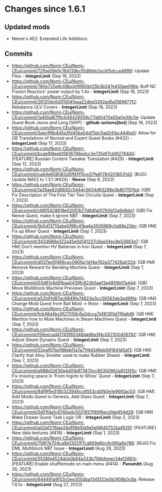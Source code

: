 # Changes since 1.6.1

## Updated mods
* Neeve's AE2: Extended Life Additions

## Commits
* https://github.com/Nomi-CEu/Nomi-CEu/commit/72fbe09e0c18d139bcf0d9bfe2ecbf5dcce49f6f: Update Files - **IntegerLimit** (Sep 19, 2023)
* https://github.com/Nomi-CEu/Nomi-CEu/commit/780e725e8c08bcbf8950bf25b3b547e450ae099a: Buff NC Fission Reactors' power output by 1.4x - **IntegerLimit** (Sep 18, 2023)
* https://github.com/Nomi-CEu/Nomi-CEu/commit/26120dc6d310041eaa22dbd3262ad5a1589677f2: Rebalance ULV Covers - **IntegerLimit** (Sep 18, 2023)
* https://github.com/Nomi-CEu/Nomi-CEu/commit/1a40bd87f9c648429059c77a90470e55e0e39c5e: Update Quest Book Jsons and Lang [SKIP] - **github-actions[bot]** (Sep 18, 2023)
* https://github.com/Nomi-CEu/Nomi-CEu/commit/5aecff8b4d5a3fd45ba54d75dc5ad241ec444be5: Allow for QB Translations of Normal and Expert Quest Books (#432) - **IntegerLimit** (Sep 17, 2023)
* https://github.com/Nomi-CEu/Nomi-CEu/commit/bcae6f4eebf5616766edcc3e735df7cbf6276440: [FEATURE] Russian Content Tweaker Translation (#429) - **IntegerLimit** (Sep 12, 2023)
* https://github.com/Nomi-CEu/Nomi-CEu/commit/ca64e658083d5ff41f15ce37fe817842018031d3: [BUG] Update NAE2 to 1.3.1 (#424) - **Neeve** (Sep 8, 2023)
* https://github.com/Nomi-CEu/Nomi-CEu/commit/1a35ae82d9830c5444c5634d93268e3b857f07bd: [QB] Fix Description of The First Tier Two Circuits Quest - **IntegerLimit** (Sep 7, 2023)
* https://github.com/Nomi-CEu/Nomi-CEu/commit/c66f5428818e02051b77d84fa01792bf2a6d9dcf: [QB] Fix Neeve Quest, make it ignore NBT - **IntegerLimit** (Sep 7, 2023)
* https://github.com/Nomi-CEu/Nomi-CEu/commit/5b5d13710abe0f96c41ba4a3505969c0a98e23bc: [QB HM] Fix up Mixer Quest - **IntegerLimit** (Sep 7, 2023)
* https://github.com/Nomi-CEu/Nomi-CEu/commit/342d988e322a45e0d141227c9aa34ec8e53663e7: [QB HM] Don't mention HV Batteries in Iron Quest - **IntegerLimit** (Sep 7, 2023)
* https://github.com/Nomi-CEu/Nomi-CEu/commit/d037ee5f466cec066fac1d14a762a377426a032d: [QB HM] Remove Reward for Bending Machine Quest - **IntegerLimit** (Sep 7, 2023)
* https://github.com/Nomi-CEu/Nomi-CEu/commit/03d61c8d5fbaa0439fc823b5aef3a4859b17a444: [QB] Move Multiblock Machine Previews Quest - **IntegerLimit** (Sep 7, 2023)
* https://github.com/Nomi-CEu/Nomi-CEu/commit/a52b91d97ac6849fe74623e3cc08362eb3ad99fa: [QB HM] Change Mold Quest from Ball Mold -> Rotor - **IntegerLimit** (Sep 7, 2023)
* https://github.com/Nomi-CEu/Nomi-CEu/commit/fcb48d4bc9f27058c6a2dcca7bf813f3d7f6a6d9: [QB HM] Mention how to Mute Machines in Steam Machines Quest - **IntegerLimit** (Sep 7, 2023)
* https://github.com/Nomi-CEu/Nomi-CEu/commit/f59eecad41745f65348da88a3f4c057300459782: [QB HM] Adjust Steam Dynamo Quest - **IntegerLimit** (Sep 7, 2023)
* https://github.com/Nomi-CEu/Nomi-CEu/commit/02eaf67bd168eb11a7a71f4d346eb591841d0af3: [QB HM] Clarify that Alloy Smelter used to make Rubber Sheets - **IntegerLimit** (Sep 7, 2023)
* https://github.com/Nomi-CEu/Nomi-CEu/commit/a988d2df30e4d01b973870cc85350962a9125f5c: [QB HM] Fix missing space in 'From Ingots to Wires' Quest - **IntegerLimit** (Sep 7, 2023)
* https://github.com/Nomi-CEu/Nomi-CEu/commit/8df9f6e3180323946cc6553cd0fb5e1e96f0ac03: [QB HM] Add Molds Quest to Genesis, Add Glass Quest - **IntegerLimit** (Sep 7, 2023)
* https://github.com/Nomi-CEu/Nomi-CEu/commit/5d51fda1c6740edc5021657f90f6ecd1de954d29: [QB HM] Make Drawer Quest Task Logic OR - **IntegerLimit** (Sep 2, 2023)
* https://github.com/Nomi-CEu/Nomi-CEu/commit/a02ef21fbae24df59e5fa9a5ef4640752baf835f: [FEATURE] New data textures (#419) - **IntegerLimit** (Sep 1, 2023)
* https://github.com/Nomi-CEu/Nomi-CEu/commit/758f7e704ca8b13031f7ca859e6bc9c0f0a9e786: [BUG] Fix DML Multiblock NBT Issue - **IntegerLimit** (Aug 29, 2023)
* https://github.com/Nomi-CEu/Nomi-CEu/commit/5538fe4524dcb0b64a333b756bfeeec34e12661c: [FEATURE] Enable shufflemode on main menu (#414) - **Pansmith** (Aug 28, 2023)
* https://github.com/Nomi-CEu/Nomi-CEu/commit/644491a9f53c0ee300dbaf345f23e5b3f08b3c8a: Release 1.6.1a - **IntegerLimit** (Aug 27, 2023)